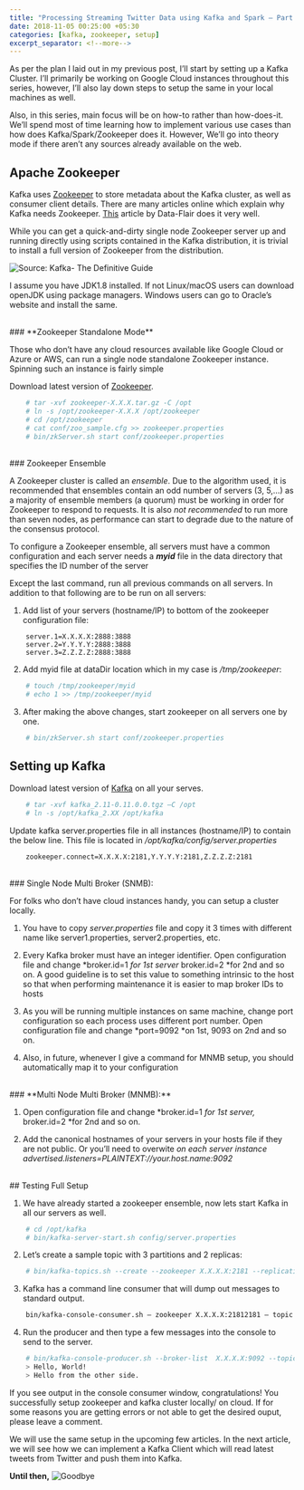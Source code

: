 ```yaml
---
title: "Processing Streaming Twitter Data using Kafka and Spark — Part 1: Setting Up Kafka Cluster"
date: 2018-11-05 00:25:00 +05:30
categories: [kafka, zookeeper, setup]
excerpt_separator: <!--more-->
---
```


As per the plan I laid out in my previous post, I’ll start by setting up a Kafka Cluster. I’ll primarily be working on Google Cloud instances throughout this series, however, I’ll also lay down steps to setup the same in your local machines as well.

Also, in this series, main focus will be on how-to rather than how-does-it. We’ll spend most of time learning how to implement <!--more--> various use cases than how does Kafka/Spark/Zookeeper does it. However, We’ll go into theory mode if there aren’t any sources already available on the web.



## Apache Zookeeper

Kafka uses [Zookeeper](https://zookeeper.apache.org/) to store metadata about the Kafka cluster, as well as consumer client details. There are many articles online which explain why Kafka needs Zookeeper. [This](https://data-flair.training/blogs/zookeeper-in-kafka/) article by Data-Flair does it very well.

While you can get a quick-and-dirty single node  Zookeeper server up and running directly using scripts contained in the Kafka distribution, it is trivial to install a full version of Zookeeper from the distribution.


![Source: Kafka- The Definitive Guide](https://cdn-images-1.medium.com/max/2000/1*0vTDGwBRzFsexzhtiJ4OsQ.png)

I assume you have JDK1.8 installed. If not Linux/macOS users can download openJDK using package managers. Windows users can go to Oracle’s website and install the same.

<br>
### **Zookeeper Standalone Mode**

Those who don’t have any cloud resources available like Google Cloud or Azure or AWS, can run a single node standalone Zookeeper instance. Spinning such an instance is fairly simple

Download latest version of [Zookeeper](https://www.apache.org/dyn/closer.cgi/zookeeper/).

```bash
    # tar -xvf zookeeper-X.X.X.tar.gz -C /opt
    # ln -s /opt/zookeeper-X.X.X /opt/zookeeper
    # cd /opt/zookeeper
    # cat conf/zoo_sample.cfg >> zookeeper.properties
    # bin/zkServer.sh start conf/zookeeper.properties
```

<br>
### Zookeeper Ensemble

A Zookeeper cluster is called an *ensemble*. Due to the algorithm used, it is recommended that ensembles contain an odd number of servers (3, 5,…) as a majority of ensemble members (a quorum) must be working in order for Zookeeper to respond to requests. It is also *not* *recommended* to run more than seven nodes, as performance can start to degrade due to the nature of the consensus protocol.

To configure a Zookeeper ensemble, all servers must have a common configuration and each server needs a ***myid*** file in the data directory that specifies the ID number of the server

Except the last command, run all previous commands on all servers. In addition to that following are to be run on all servers:

1. Add list of your servers (hostname/IP) to bottom of the zookeeper configuration file:

```properties
    server.1=X.X.X.X:2888:3888
    server.2=Y.Y.Y.Y:2888:3888
    server.3=Z.Z.Z.Z:2888:3888
```
2. Add myid file at dataDir location which in my case is */tmp/zookeeper*:
```bash
    # touch /tmp/zookeeper/myid
    # echo 1 >> /tmp/zookeeper/myid
```
3. After making the above changes, start zookeeper on all servers one by one. 
```bash
    # bin/zkServer.sh start conf/zookeeper.properties
```


## Setting up Kafka

Download latest version of [Kafka](http://mirrors.wuchna.com/apachemirror/kafka/2.0.0/kafka_2.11-2.0.0.tgz) on all your serves.
```bash
    # tar -xvf kafka_2.11-0.11.0.0.tgz –C /opt
    # ln -s /opt/kafka_2.XX /opt/kafka
```
Update kafka server.properties file in all instances (hostname/IP) to contain the below line. This file is located in */opt/kafka/config/server.properties*
```properties
    zookeeper.connect=X.X.X.X:2181,Y.Y.Y.Y:2181,Z.Z.Z.Z:2181
```

<br>
### Single Node Multi Broker (SNMB):

For folks who don’t have cloud instances handy, you can setup a cluster locally. 

1. You have to copy *server.properties* file and copy it 3 times with different name like server1.properties, server2.properties, etc.

1. Every Kafka broker must have an integer identifier. Open configuration file and change *broker.id=1 *for 1st server* broker.id=2 *for 2nd and so on. A good guideline is to set this value to something intrinsic to the host so that when performing maintenance it is easier to map broker IDs to hosts

1. As you will be running multiple instances on same machine, change port configuration so each process uses different port number. Open configuration file and change *port=9092 *on 1st, 9093 on 2nd and so on.

1. Also, in future, whenever I give a command for MNMB setup, you should automatically map it to your configuration

<br>
### **Multi Node Multi Broker (MNMB):**

1. Open configuration file and change *broker.id=1 *for 1st server,* broker.id=2 *for 2nd and so on.

1. Add the canonical hostnames of your servers in your hosts file if they are not public. Or you’ll need to overwite *on each server instance advertised.listeners=PLAINTEXT://your.host.name:9092*


<br>
## Testing Full Setup

1. We have already started a zookeeper ensemble, now lets start Kafka in all our servers as well.
```bash
    # cd /opt/kafka
    # bin/kafka-server-start.sh config/server.properties
```
2. Let’s create a sample topic with 3 partitions and 2 replicas:
```bash
    # bin/kafka-topics.sh --create --zookeeper X.X.X.X:2181 --replication-factor 2 --partitions 3--topic sample_test
```
3. Kafka has a command line consumer that will dump out messages to standard output.
```bash
    bin/kafka-console-consumer.sh — zookeeper X.X.X.X:21812181 — topic sample_test — from-beginning
```
4. Run the producer and then type a few messages into the console to send to the server.
```bash
    # bin/kafka-console-producer.sh --broker-list  X.X.X.X:9092 --topic sample_test
    > Hello, World!
    > Hello from the other side.
```
If you see output in the console consumer window, congratulations! You successfully setup zookeeper and kafka cluster locally/ on cloud. If for some reasons you are getting errors or not able to get the desired ouput, please leave a comment.

We will use the same setup in the upcoming few articles. In the next article, we will see how we can implement a Kafka Client which will read latest tweets from Twitter and push them into Kafka.

**Until then,**
![Goodbye](https://medium.com/media/62764513b2cb4743d0c8cf9e519d5942)
